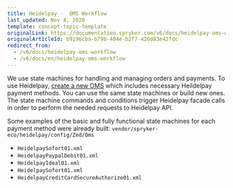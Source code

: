 ```yaml
---
title: Heidelpay -  OMS Workflow
last_updated: Nov 4, 2020
template: concept-topic-template
originalLink: https://documentation.spryker.com/v6/docs/heidelpay-oms-workflow
originalArticleId: b9196cba-b79b-404e-b2f7-426d83e42fdc
redirect_from:
  - /v6/docs/heidelpay-oms-workflow
  - /v6/docs/en/heidelpay-oms-workflow
---
```


We use state machines for handling and managing orders and payments.
To use Heidelpay, [create a new OMS](http://documentation.spryker.com/docs/oms-state-machine) which includes necessary Heildelpay payment methods. You can use the same state machines or build new ones. The state machine commands and conditions trigger Heidelpay facade calls in order to perform the needed requests to Heidelpay API.

Some examples of the basic and fully functional state machines for each payment method were already built: `vendor/spryker-eco/heidelpay/config/Zed/Oms`

* `HeidelpaySofort01.xml`
* `HeidelpayPaypalDebit01.xml`
* `HeidelpayIdeal01.xml`
* `HeidelpaySofort01.xml`
* `HeidelpayCreditCardSecureAuthorize01.xml`
